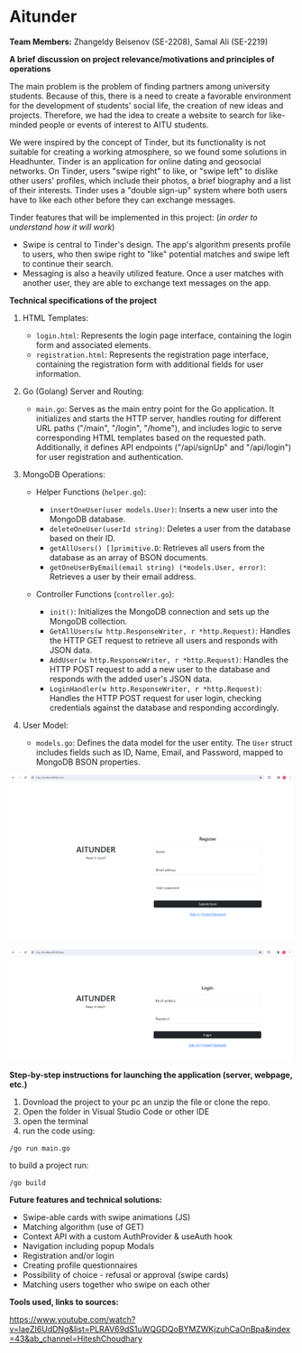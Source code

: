 # Aitunder

**Team Members:** Zhangeldy Beisenov (SE-2208), Samal Ali (SE-2219)

**A brief discussion on project relevance/motivations and principles of operations**

The main problem is the problem of finding partners among university students. Because of this, there is a need to create a favorable environment for the development of students' social life, the creation of new ideas and projects. Therefore, we had the idea to create a website to search for like-minded people or events of interest to AITU students.

We were inspired by the concept of Tinder, but its functionality is not suitable for creating a working atmosphere, so we found some solutions in Headhunter. 
Tinder is an application for online dating and geosocial networks. On Tinder, users "swipe right" to like, or "swipe left" to dislike other users' profiles, which include their photos, a brief biography and a list of their interests. Tinder uses a "double sign-up" system where both users have to like each other before they can exchange messages.

Tinder features that will be implemented in this project: (*in order to understand how it will work*)

- Swipe is central to Tinder's design. The app's algorithm presents profile to users, who then swipe right to "like" potential matches and swipe left to continue their search.
- Messaging is also a heavily utilized feature. Once a user matches with another user, they are able to exchange text messages on the app.

**Technical specifications of the project**

1.  HTML Templates:

    -   `login.html`: Represents the login page interface, containing the login form and associated elements.
    -   `registration.html`: Represents the registration page interface, containing the registration form with additional fields for user information.

2.  Go (Golang) Server and Routing:

    -   `main.go`: Serves as the main entry point for the Go application. It initializes and starts the HTTP server, handles routing for different URL paths ("/main", "/login", "/home"), and includes logic to serve corresponding HTML templates based on the requested path. Additionally, it defines API endpoints ("/api/signUp" and "/api/login") for user registration and authentication.

3.  MongoDB Operations:

    -   Helper Functions (`helper.go`):

        -   `insertOneUser(user models.User)`: Inserts a new user into the MongoDB database.
        -   `deleteOneUser(userId string)`: Deletes a user from the database based on their ID.
        -   `getAllUsers() []primitive.D`: Retrieves all users from the database as an array of BSON documents.
        -   `getOneUserByEmail(email string) (*models.User, error)`: Retrieves a user by their email address.
    -   Controller Functions (`controller.go`):

        -   `init()`: Initializes the MongoDB connection and sets up the MongoDB collection.
        -   `GetAllUsers(w http.ResponseWriter, r *http.Request)`: Handles the HTTP GET request to retrieve all users and responds with JSON data.
        -   `AddUser(w http.ResponseWriter, r *http.Request)`: Handles the HTTP POST request to add a new user to the database and responds with the added user's JSON data.
        -   `LoginHandler(w http.ResponseWriter, r *http.Request)`: Handles the HTTP POST request for user login, checking credentials against the database and responding accordingly.

4.  User Model:

    -   `models.go`: Defines the data model for the user entity. The `User` struct includes fields such as ID, Name, Email, and Password, mapped to MongoDB BSON properties.

![main page](static/images/image.png)

![login](static/images/image-1.png)

**Step-by-step instructions for launching the application (server, webpage, etc.)**

1. Dovnload the project to your pc an unzip the file or clone the repo. 
2. Open the folder in Visual Studio Code or other IDE
3. open the terminal
4. run the code using:
```
/go run main.go
```
to build a project run:
```
/go build
```

**Future features and technical solutions:**

- Swipe-able cards with swipe animations (JS)
- Matching algorithm (use of GET)
- Context API with a custom AuthProvider & useAuth hook
- Navigation including popup Modals
- Registration and/or login
- Creating profile questionnaires
- Possibility of choice - refusal or approval (swipe cards)
- Matching users together who swipe on each other

**Tools used, links to sources:**

https://www.youtube.com/watch?v=laeZI6UdDNg&list=PLRAV69dS1uWQGDQoBYMZWKjzuhCaOnBpa&index=43&ab_channel=HiteshChoudhary
